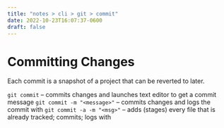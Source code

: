 ```yaml
---
title: "notes > cli > git > commit"
date: 2022-10-23T16:07:37-0600
draft: false
---
```

# Committing Changes
Each commit is a snapshot of a project that can be reverted to later.

`git commit` – commits changes and launches text editor to get a commit message
`git commit -m "<message>"` – commits changes and logs the commit with <message>
`git commit -a -m "<msg>"` – adds (stages) every file that is already tracked; commits; logs with <msg>